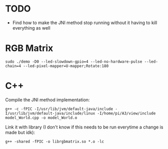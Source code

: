 # TODO
- Find how to make the JNI method stop running without it having to kill everything as well

# RGB Matrix

```
sudo ./demo -D0 --led-slowdown-gpio=4 --led-no-hardware-pulse --led-chain=4 --led-pixel-mapper=U-mapper;Rotate:180
```

# C++
Compile the JNI method implementation:
```
g++ -c -fPIC -I/usr/lib/jvm/default-java/include -I/usr/lib/jvm/default-java/include/linux -I/home/pi/A3/view/include model_World.cpp -o model_World.o
```
Link it with library (I don't know if this needs to be run everytime a change is made but idk):
```
g++ -shared -fPIC -o librgbmatrix.so *.o -lc
```
